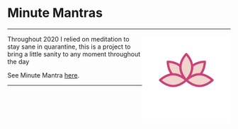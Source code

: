 # Minute Mantras 
---
<img style="float: right;" src='./src/assets/logo.png' width=200 />

Throughout 2020 I relied on meditation to stay sane in quarantine, this is a project to bring a little sanity to any moment throughout the day

See Minute Mantra [here](https://minutemantra.netlify.app/).

---

```
